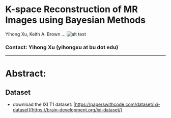 # K-space Reconstruction of MR Images using Bayesian Methods
Yihong Xu, Keith A. Brown ... 
![alt text]([https://github.com/yihonglilyxu/blob/main/KspaceMRIBO/KspaceMRIBO_pipeline.png](https://github.com/yihonglilyxu/KspaceMRIBO/blob/main/KspaceMRIBO_pipeline.png))
### Contact: Yihong Xu (yihongxu at bu dot edu)

--- 
# Abstract: 


## Dataset
* download the IXI T1 dataset: 
  [https://paperswithcode.com/dataset/ixi-dataset](https://brain-development.org/ixi-dataset/)
